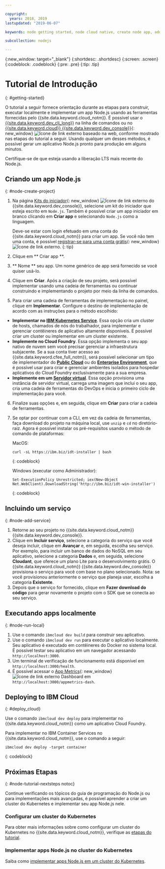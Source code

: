 ```yaml
---

copyright:
  years: 2018, 2019
lastupdated: "2019-06-07"

keywords: node getting started, node cloud native, create node app, add node service, node programming guide, node guide

subcollection: nodejs

---
```


{:new_window: target="_blank"}
{:shortdesc: .shortdesc}
{:screen: .screen}
{:codeblock: .codeblock}
{:pre: .pre}
{:tip: .tip}

# Tutorial de Introdução
{: #getting-started}

O tutorial a seguir fornece orientação durante as etapas para construir, executar localmente e implementar um app Node.js usando as ferramentas fornecidas pelo {{site.data.keyword.cloud_notm}}. É possível usar o [{{site.data.keyword.dev_cli_long}}](/docs/cli?topic=cloud-cli-getting-started) na linha de comandos ou no [{{site.data.keyword.cloud}} {{site.data.keyword.dev_console}}](https://cloud.ibm.com/developer/appservice/dashboard){: new_window} ![Ícone de link externo](../icons/launch-glyph.svg "Ícone de link externo") baseado na web, conforme mostrado nas etapas do tutorial a seguir. Usando qualquer um desses métodos, é possível gerar um aplicativo Node.js pronto para produção em alguns minutos.

Certifique-se de que esteja usando a liberação LTS mais recente do Node.js.

## Criando um app Node.js
{: #node-create-project}

1. Na página [Kits do iniciador](https://cloud.ibm.com/developer/appservice/starter-kits){: new_window} ![Ícone de link externo](../icons/launch-glyph.svg "Ícone de link externo") do {{site.data.keyword.dev_console}}, selecione um kit do iniciador que esteja escrito em `Node.js`. Também é possível criar um app iniciador em branco clicando em **Criar app** e selecionando `Node.js` como a linguagem.

    Deve-se estar com login efetuado em uma conta do {{site.data.keyword.cloud_notm}} para criar um app. Se você não tem uma conta, é possível [registrar-se para uma conta grátis](https://cloud.ibm.com/registration){: new_window} ![Ícone de link externo](../icons/launch-glyph.svg "Ícone de link externo").
    {: tip}

2. Clique em  ** Criar app **.
3. ** Nome **  seu app. Um nome genérico de app será fornecido se você quiser usá-lo.
4. Clique em **Criar**. Após a criação de seu projeto, será possível implementar usando uma cadeia de ferramentas ou continuar construindo e implementando o projeto por meio da linha de comandos.
5. Para criar uma cadeia de ferramentas de implementação no painel, clique em **Implementar**. Configure o destino de implementação de acordo com as instruções para o método escolhido:
  * **Implementar no [IBM Kubernetes Service](/docs/containers?topic=containers-app)**. Essa opção cria um cluster de hosts, chamados de nós do trabalhador, para implementar e gerenciar contêineres de aplicativo altamente disponíveis. É possível criar um cluster ou implementar em um cluster existente.
  * **Implemente no Cloud Foundry**. Essa opção implementa o seu app nativo de nuvem sem você precisar gerenciar a infraestrutura subjacente. Se a sua conta tiver acesso ao {{site.data.keyword.cfee_full_notm}}, será possível selecionar um tipo de implementador do **[Public Cloud](/docs/cloud-foundry-public?topic=cloud-foundry-public-about-cf)** ou do **[Enterprise Environment](/docs/cloud-foundry-public?topic=cloud-foundry-public-cfee)**, que é possível usar para criar e gerenciar ambientes isolados para hospedar aplicativos do Cloud Foundry exclusivamente para a sua empresa.
  * **Implemente em um [Servidor virtual](/docs/vsi?topic=virtual-servers-deploying-to-a-virtual-server)**. Essa opção provisiona uma instância de servidor virtual, carrega uma imagem que inclui o seu app, cria uma cadeia de ferramentas do DevOps e inicia o primeiro ciclo de implementação para você.

6. Finalize suas opções e, em seguida, clique em **Criar** para criar a cadeia de ferramentas.
7. Se optar por continuar com a CLI, em vez da cadeia de ferramentas, faça download do projeto na máquina local, use `unzip` e `cd` no diretório-raiz. Agora é possível instalar os pré-requisitos usando o método de comando de plataformas:

    MacOS:
    ```
    curl -sL https://ibm.biz/idt-installer | bash
    ```
    {: codeblock}

    Windows (executar como Administrador):
    ```
    Set-ExecutionPolicy Unrestricted; iex(New-Object Net.WebClient).DownloadString('http://ibm.biz/idt-win-installer')
    ```
    {: codeblock}

## Incluindo um serviço
{: #node-add-service}

1. Retorne ao seu projeto no  {{site.data.keyword.cloud_notm}}  {{site.data.keyword.dev_console}}.
2. Clique em **Incluir serviço**, selecione a categoria do serviço que você deseja incluir, clique em **Avançar** e, em seguida, escolha seu serviço. Por exemplo, para incluir um banco de dados do NoSQL em seu aplicativo, selecione a categoria **Dados** e, em seguida, selecione **Cloudant**, que oferece um plano Lite para o desenvolvimento grátis. O {{site.data.keyword.cloud_notm}} {{site.data.keyword.dev_console}} provisiona o serviço para você com base no plano selecionado.
Nota: se você provisionou anteriormente o serviço que planeja usar, escolha a categoria **Existente**.
3. Depois que o serviço for fornecido, clique em **Fazer download do código** para gerar novamente o projeto com o SDK que se conecta ao seu serviço.

<!--
<video of creating a project and adding a service>
-->

## Executando apps localmente
{: #node-run-local}

1. Use o comando `ibmcloud dev build` para construir seu aplicativo.
2. Use o comando `ibmcloud dev run` para executar o aplicativo localmente. Seu aplicativo é executado em contêineres do Docker no sistema local. É possível testar seu aplicativo em um navegador acessando `http://localhost:3000`.
3. Um terminal de verificação de funcionamento está disponível em `http://localhost:3000/health`.
4. É possível acessar o [App Metrics](https://developer.ibm.com/node/monitoring-post-mortem/application-metrics-node-js/){: new_window} ![Ícone de link externo](../icons/launch-glyph.svg "Ícone de link externo") Dashboard em `http://localhost:3000/appmetrics-dash`.

<!--
<video>
-->

## Deploying to IBM Cloud
{: #deploy_cloud}

Use o comando `ibmcloud dev deploy` para implementar no {{site.data.keyword.cloud_notm}} como um aplicativo Cloud Foundry. 

Para implementar no IBM Container Services no {{site.data.keyword.cloud_notm}}, use o comando a seguir:
```
ibmcloud dev deploy -target container 
```
{: codeblock}

## Próximas Etapas
{: #node-tutorial-nextsteps notoc}

Continue verificando os tópicos do guia de programação do Node.js ou para implementações mais avançadas, é possível aprender a criar um cluster do Kubernetes e implementar seu app Node.js nele.

### Configurar um cluster do Kubernetes
Para obter mais informações sobre como configurar um cluster do Kubernetes no {{site.data.keyword.cloud_notm}}, verifique as [etapas do tutorial](/docs/containers?topic=containers-clusters).

### Implementar apps Node.js no cluster do Kubernetes
Saiba como [implementar apps Node.js em um cluster do Kubernetes](/docs/containers?topic=containers-cs_apps_tutorial).
